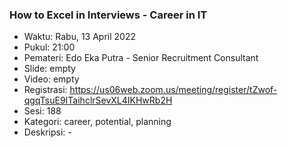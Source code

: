 ### How to Excel in Interviews - Career in IT

- Waktu: Rabu, 13 April 2022
- Pukul: 21:00
- Pemateri: Edo Eka Putra - Senior Recruitment Consultant
- Slide: empty
- Video: empty
- Registrasi: https://us06web.zoom.us/meeting/register/tZwof-qgqTsuE9ITaihclrSevXL4IKHwRb2H
- Sesi: 188
- Kategori: career, potential, planning
- Deskripsi: -
